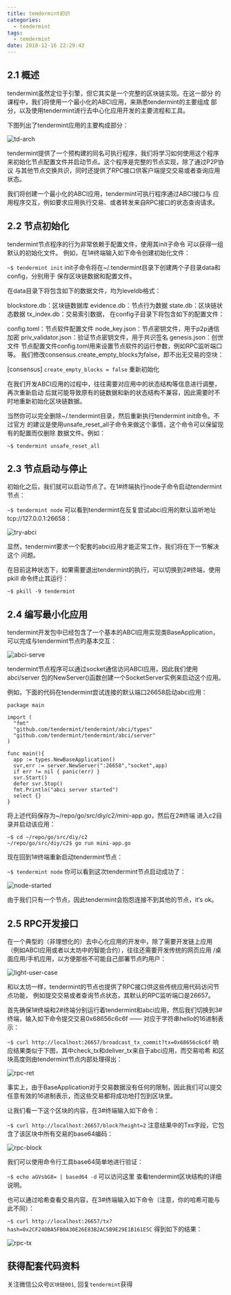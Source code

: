 ```yaml
---
title: temdermint初识
categories:
  - temdermint
tags:
  - temdermint
date: 2018-12-16 22:29:43
---
```


## 2.1 概述
tendermint虽然定位于引擎，但它其实是一个完整的区块链实现。在这一部分 的课程中，我们将使用一个最小化的ABCI应用，来熟悉tendermint的主要组成 部分，以及使用tendermint进行去中心化应用开发的主要流程和工具。

下图列出了tendermint应用的主要构成部分：

![td-arch](https://lh3.googleusercontent.com/-9h1wL3AOaT0/XAiI0CiYoSI/AAAAAAAAEFY/GhAg0H7tV28RgTVW-kATnVCc3CJ0zFiWwCHMYCw/I/td-arch.png)


tendermint提供了一个预构建的同名可执行程序，我们将学习如何使用这个程序 来初始化节点配置文件并启动节点。这个程序是完整的节点实现，除了通过P2P协议 与其他节点交换共识，同时还提供了RPC接口供客户端提交交易或者查询应用状态。

我们将创建一个最小化的ABCI应用，tendermint可执行程序通过ABCI接口与 应用程序交互，例如要求应用执行交易、或者转发来自RPC接口的状态查询请求。
<!--more-->
## 2.2 节点初始化

tendermint节点程序的行为非常依赖于配置文件，使用其init子命令 可以获得一组默认的初始化文件。 例如，在1#终端输入如下命令创建初始化文件：

`~$ tendermint init`
init子命令将在~/.tendermint目录下创建两个子目录data和config，分别用于 保存区块链数据和配置文件。

在data目录下将包含如下的数据文件，均为leveldb格式：

blockstore.db：区块链数据库
evidence.db：节点行为数据
state.db：区块链状态数据
tx_index.db：交易索引数据，
在config子目录下将包含如下的配置文件：

config.toml：节点软件配置文件
node_key.json：节点密钥文件，用于p2p通信加密
priv_validator.json：验证节点密钥文件，用于共识签名
genesis.json：创世文件
节点配置文件config.toml用来设置节点软件的运行参数，例如RPC监听端口等。 我们修改consensus.create_empty_blocks为false，即不出无交易的空块：

[consensus]
`create_empty_blocks = false`
重新初始化

在我们开发ABCI应用的过程中，往往需要对应用中的状态结构等信息进行调整，再次重新启动 后就可能导致原有的链数据和新的状态结构不兼容，因此需要时不时地重新初始化区块链数据。

当然你可以完全删除~/.tendermint目录，然后重新执行tendermint init命令。不过官方 的建议是使用unsafe_reset_all子命令来做这个事情，这个命令可以保留现有的配置而仅删除 数据文件。例如：

`~$ tendermint unsafe_reset_all`

## 2.3 节点启动与停止
初始化之后，我们就可以启动节点了。在1#终端执行node子命令启动tendermint节点：

`~$ tendermint node`
可以看到tendermint在反复尝试abci应用的默认监听地址tcp://127.0.0.1:26658：

![try-abci](https://lh3.googleusercontent.com/-86l_z4_4cOI/XAiI0AAqovI/AAAAAAAAEFc/CSAySg1umpQuUUlxharp6lXx3fqsjxm6wCHMYCw/I/try-abci.png)


显然，tendermint要求一个配套的abci应用才能正常工作，我们将在下一节解决这个 问题。

在目前这种状态下，如果需要退出tendermint的执行，可以切换到2#终端，使用pkill 命令终止其运行：

`~$ pkill -9 tendermint`

## 2.4 编写最小化应用
tendermint开发包中已经包含了一个基本的ABCI应用实现类BaseApplication， 可以完成与tendermint节点旳基本交互：

![abci-serve](https://lh3.googleusercontent.com/-K-O5r4n20WY/XAiI0EFf2KI/AAAAAAAAEFU/VLxjrV5m3bwWOdn6p_BJRqmAhC0Q9WbWACHMYCw/I/abci-server.png)


tendermint节点程序可以通过socket通信访问ABCI应用，因此我们使用abci/server 包的NewServer()函数创建一个SocketServer实例来启动这个应用。

例如，下面的代码在tendermint尝试连接的默认端口26658启动abci应用：
```
package main

import (
  "fmt"
  "github.com/tendermint/tendermint/abci/types"
  "github.com/tendermint/tendermint/abci/server"
)

func main(){
  app := types.NewBaseApplication()
  svr,err := server.NewServer(":26658","socket",app)
  if err != nil { panic(err) }
  svr.Start()
  defer svr.Stop()
  fmt.Println("abci server started")
  select {}
}
```
将上述代码保存为~/repo/go/src/diy/c2/mini-app.go，然后在2#终端 进入c2目录并启动该应用：
```
~$ cd ~/repo/go/src/diy/c2
~/repo/go/src/diy/c2$ go run mini-app.go
```
现在回到1#终端重新启动tendermint节点：

`~$ tendermint node`
你可以看到这次tendermint节点启动成功了：

![node-started](https://lh3.googleusercontent.com/-y7rXlpkNGqw/XAiI0na91uI/AAAAAAAAEFw/TdIknhDNvl4mqDdgwlmiOn4cuONHG9XaACHMYCw/I/node-started.png)


由于我们只有一个节点，因此tendermint会抱怨连接不到其他的节点，it‘s ok。

## 2.5 RPC开发接口

在一个典型的（非理想化的）去中心化应用的开发中，除了需要开发链上应用 （例如ABCI应用或者以太坊中的智能合约），往往还需要开发传统的网页应用 /桌面应用/手机应用，以方便那些不可能自己部署节点旳用户：

![light-user-case](https://lh3.googleusercontent.com/-ecRo-qEvcKo/XAiI0c0ZmxI/AAAAAAAAEFg/toYaNUzLpYIaCYH4dA_Gyn4zPo2BZeBDwCHMYCw/I/light-user-case.png)


和以太坊一样，tendermint的节点也提供了RPC接口供这些传统应用代码访问节点功能， 例如提交交易或者查询节点状态，其默认的RPC监听端口是26657。

首先确保1#终端和2#终端分别运行着tendermint和abci应用，然后我们切换到3# 终端，输入如下命令提交交易0x68656c6c6f —— 对应于字符串hello的16进制表示：

`~$ curl http://localhost:26657/broadcast_tx_commit?tx=0x68656c6c6f`
响应结果类似于下图，其中check_tx和deliver_tx来自于abci应用，而交易哈希 和区块高度则由tendermint节点内部处理得出：

![rpc-ret](https://lh3.googleusercontent.com/-hUNne3_TT-s/XAiI0XLRMsI/AAAAAAAAEFs/RTT_P7hvznoEfKZeKFmzWe2CCnbdOhV0wCHMYCw/I/rpc-ret.png)


事实上，由于BaseApplication对于交易数据没有任何的限制，因此我们可以提交 任意有效的16进制表示，而这些交易都将成功地打包到区块里。

让我们看一下这个区块的内容，在3#终端输入如下命令：

`~$ curl http://localhost:26657/block?height=2`
注意结果中的Txs字段，它包含了该区块中所有交易的base64编码：

![rpc-block](https://lh3.googleusercontent.com/-nIJ0D0tG1mQ/XAiI0pPnFbI/AAAAAAAAEFo/W0JagkLkNdwziOQYThLJ8lQAGsZBplgKQCHMYCw/I/rpc-block.png)


我们可以使用命令行工具base64简单地进行验证：

`~$ echo aGVsbG8= | based64 -d`
可以访问这里 查看tendermint区块结构的详细说明。

也可以通过哈希查看交易内容，在3#终端输入如下命令（注意，你的哈希可能与此不同）：

`~$ curl http://localhost:26657/tx?hash=0x2CF24DBA5FB0A30E26E83B2AC5B9E29E1B161E5C`
得到如下的结果：

![rpc-tx](https://lh3.googleusercontent.com/-itMMg2kAhY0/XAiI0Qhia-I/AAAAAAAAEFk/Qp5Xk5adNDYPCgFL9_zjmzrtgWF4jFY4wCHMYCw/I/rpc-tx.png)

## 获得配套代码资料
关注微信公众号`区块链001`, 回复`tendermint`获得